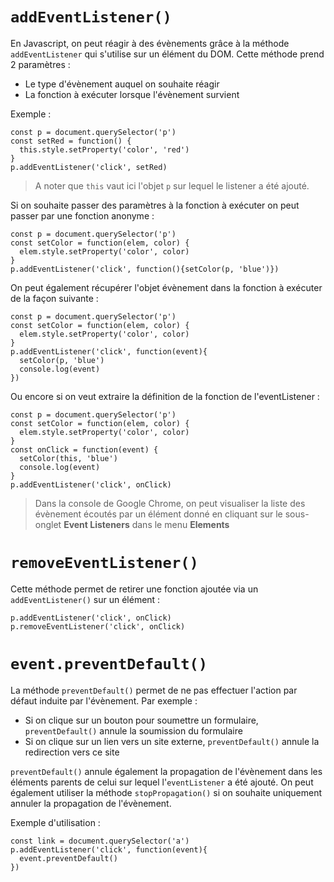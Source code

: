 # `addEventListener()`

En Javascript, on peut réagir à des évènements grâce à la méthode `addEventListener` qui s'utilise sur un élément du DOM. Cette méthode prend 2 paramètres :
- Le type d'évènement auquel on souhaite réagir
- La fonction à exécuter lorsque l'évènement survient

Exemple :
```
const p = document.querySelector('p')
const setRed = function() {
  this.style.setProperty('color', 'red')
}
p.addEventListener('click', setRed)
```
> A noter que `this` vaut ici l'objet `p` sur lequel le listener a été ajouté.

Si on souhaite passer des paramètres à la fonction à exécuter on peut passer par une fonction anonyme :
```
const p = document.querySelector('p')
const setColor = function(elem, color) {
  elem.style.setProperty('color', color)
}
p.addEventListener('click', function(){setColor(p, 'blue')})
```
On peut également récupérer l'objet évènement dans la fonction à exécuter de la façon suivante :
```
const p = document.querySelector('p')
const setColor = function(elem, color) {
  elem.style.setProperty('color', color)
}
p.addEventListener('click', function(event){
  setColor(p, 'blue')
  console.log(event)
})
```
Ou encore si on veut extraire la définition de la fonction de l'eventListener :
```
const p = document.querySelector('p')
const setColor = function(elem, color) {
  elem.style.setProperty('color', color)
}
const onClick = function(event) {
  setColor(this, 'blue')
  console.log(event)
}
p.addEventListener('click', onClick)
```

> Dans la console de Google Chrome, on peut visualiser la liste des évènement écoutés par un élément donné en cliquant sur le sous-onglet **Event Listeners** dans le menu **Elements**

# `removeEventListener()`

Cette méthode permet de retirer une fonction ajoutée via un `addEventListener()` sur un élément :

```
p.addEventListener('click', onClick)
p.removeEventListener('click', onClick)
```

# `event.preventDefault()`

La méthode `preventDefault()` permet de ne pas effectuer l'action par défaut induite par l'évènement. Par exemple :
- Si on clique sur un bouton pour soumettre un formulaire, `preventDefault()` annule la soumission du formulaire
- Si on clique sur un lien vers un site externe, `preventDefault()` annule la redirection vers ce site

`preventDefault()` annule également la propagation de l'évènement dans les éléments parents de celui sur lequel l'`eventListener` a été ajouté. On peut également utiliser la méthode `stopPropagation()` si on souhaite uniquement annuler la propagation de l'évènement.

Exemple d'utilisation :
```
const link = document.querySelector('a')
p.addEventListener('click', function(event){
  event.preventDefault()
})
```
